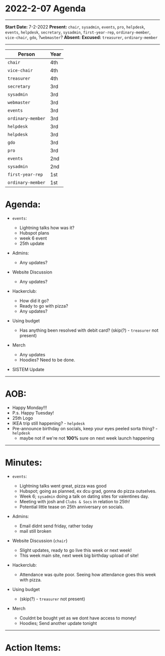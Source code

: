 # 2022-2-07 Agenda
---

__Start Date:__ 7-2-2022
__Present:__ `chair`, `sysadmin`, `events`, `pro`, `helpdesk`, `events`, `helpdesk`, `secretary`, `sysadmin`, `first-year-rep`, `ordinary-member`, `vice-chair`, `gdo`, ?`webmaster`?
__Absent:__
__Excused:__ `treasurer`, `ordinary-member`

---

|    Person    |    Year    |
|--------------|------------|
|    `chair`    |    4th     |
|    `vice-chair`   |    4th     |
|    `treasurer`     |    4th     |
|    `secretary`     |    3rd     |
|    `sysadmin`     |    3rd     |
|    `webmaster`  |    3rd     |
|    `events`    |    3rd     |
|    `ordinary-member`  |    3rd     |
|    `helpdesk`|    3rd     |
|    `helpdesk`     |    3rd     |
|    `gdo`     |    3rd     |
|    `pro`     |    3rd     |
|    `events`   |    2nd     |
|    `sysadmin`    |    2nd     |
|    `first-year-rep`       |    1st     |
|    `ordinary-member`    |    1st     |


# Agenda:

- `events`:
    - Lightning talks how was it?
    - Hubspot plans
    - week 6 event
    - 25th update

- Admins:
    - Any updates?

- Website Discussion
    - Any updates?
 
- Hackerclub:
    - How did it go?
    - Ready to go with pizza?
    - Any updates?

- Using budget
    - Has anything been resolved with debit card? (skip(?) - `treasurer` not present)

- Merch 
    - Any updates
    - Hoodies? Need to be done.

- SISTEM Update

---

# AOB:
- Happy Monday!!!
- P.s. Happy Tuesday! 
- 25th Logo
- IKEA trip still happening? - `helpdesk`
- Pre-announce birthday on socials, keep your eyes peeled sorta thing? - `helpdesk`
    - maybe not if we're not **100%** sure on next week launch happening

---

# Minutes: 

- `events`:
    - Lightning talks went great, pizza was good
    - Hubspot; going as planned, ex dcu grad, gonna do pizza outselves.
    - Week 6; `sysadmin` doing a talk on dating sites for valentines day.
    - Meeting with josh and `Clubs & Socs` in relation to 25th!
    - Potential little tease on 25th anniversary on socials.

- Admins:
    - Email didnt send friday, rather today
    - mail still broken

- Website Discussion (`chair`)
    - Slight updates, ready to go live this week or next week!
    - This week main site, next week big birthday upload of site!
 
- Hackerclub:
    - Attendance was quite poor. Seeing how attendance goes this week with pizza.

- Using budget
    - (skip(?) - `treasurer` not present)

- Merch 
    - Couldnt be bought yet as we dont have access to money!
    - Hoodies; Send another update tonight

---

# Action Items:

